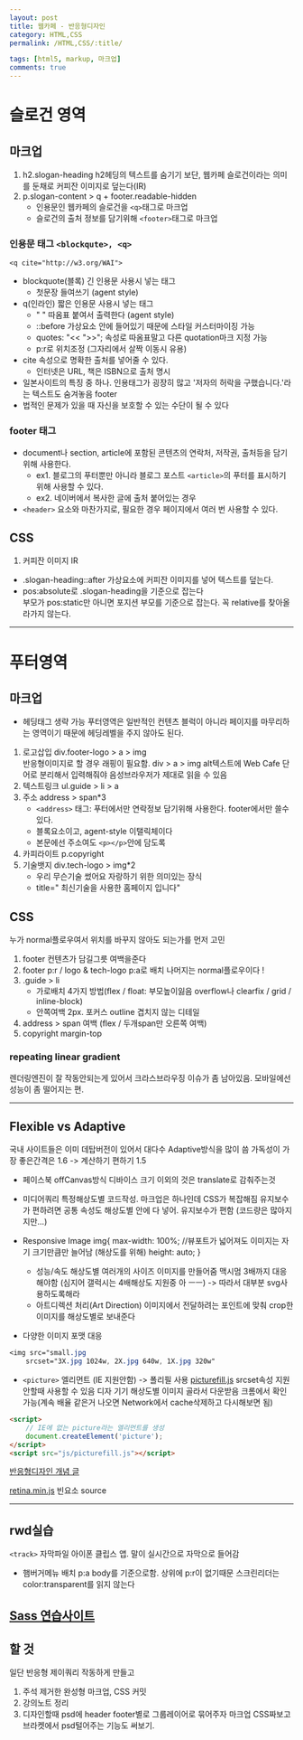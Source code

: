 ```yaml
---
layout: post
title: 웹카페 - 반응형디자인
category: HTML,CSS
permalink: /HTML,CSS/:title/

tags: [html5, markup, 마크업]
comments: true
---
```

# 슬로건 영역

## 마크업

1. h2.slogan-heading
h2헤딩의 텍스트를 숨기기 보단, 웹카페 슬로건이라는 의미를 둔채로 커피잔 이미지로 덮는다(IR)
2. p.slogan-content > q + footer.readable-hidden
    * 인용문인 웹카페의 슬로건을 `<q>`태그로 마크업
    * 슬로건의 출처 정보를 담기위해 `<footer>`태그로 마크업

### 인용문 태그 `<blockqute>, <q>`
`<q cite="http://w3.org/WAI">`  
* blockquote(블록) 긴 인용문 사용시 넣는 태그
    * 첫문장 들여쓰기 (agent style)
* q(인라인) 짧은 인용문 사용시 넣는 태그
    * " " 따옴표 붙여서 출력한다 (agent style) 
    * ::before 가상요소 안에 들어있기 때문에 스타일 커스터마이징 가능
    * quotes: "<< ">>"; 속성로 따옴표말고 다른 quotation마크 지정 가능
    * p:r로 위치조정 (그자리에서 살짝 이동시 유용)
* cite 속성으로 명확한 출처를 넣어줄 수 있다.
    * 인터넷은 URL, 책은 ISBN으로 출처 명시
* 일본사이트의 특징 중 하나. 인용태그가 굉장히 많고 '저자의 허락을 구했습니다.'라는 텍스트도 숨겨놓음 footer
* 법적인 문제가 있을 때 자신을 보호할 수 있는 수단이 될 수 있다

### footer 태그
* document나 section, article에 포함된 콘텐츠의 연락처, 저작권, 출처등을 담기위해 사용한다.
    * ex1. 블로그의 푸터뿐만 아니라 블로그 포스트 `<article>`의 푸터를 표시하기 위해 사용할 수 있다.
    * ex2. 네이버에서 복사한 글에 출처 붙어있는 경우
* `<header>` 요소와 마찬가지로, 필요한 경우 페이지에서 여러 번 사용할 수 있다. 


## CSS
1. 커피잔 이미지 IR
* .slogan-heading::after 가상요소에 커피잔 이미지를 넣어 텍스트를 덮는다.
* pos:absolute로 .slogan-heading을 기준으로 잡는다  
부모가 pos:static만 아니면 포지션 부모를 기준으로 잡는다. 꼭 relative를 찾아올라가지 않는다. 

-----

# 푸터영역

## 마크업
* 헤딩태그 생략 가능
푸터영역은 일반적인 컨텐츠 블럭이 아니라 페이지를 마무리하는 영역이기 때문에 헤딩레벨을 주지 않아도 된다.

1. 로고삽입 div.footer-logo > a > img  
반응형이미지로 할 경우 래핑이 필요함. div > a > img
alt텍스트에 Web Cafe 단어로 분리해서 입력해줘야 음성브라우저가 제대로 읽을 수 있음
2. 텍스트링크 ul.guide > li > a
3. 주소 address > span*3  
    * `<address>` 태그: 푸터에서만 연락정보 담기위해 사용한다. footer에서만 쓸수있다.
    * 블록요소이고, agent-style 이탤릭체이다
    * 본문에선 주소여도 `<p></p>`안에 담도록
4. 카피라이트 p.copyright
5. 기술뱃지 div.tech-logo > img*2  
    * 우리 무슨기술 썼어요 자랑하기 위한 의미있는 장식  
    * title=" 최신기술을 사용한 홈페이지 입니다"

## CSS
누가 normal플로우여서 위치를 바꾸지 않아도 되는가를 먼저 고민
1. footer 컨텐츠가 담길그릇 여백을준다
2. footer p:r / logo & tech-logo p:a로 배치 
나머지는 normal플로우이다 !
3. .guide > li
    * 가로배치 4가지 방법(flex / float: 부모높이잃음 overflow나 clearfix / grid / inline-block)
    * 안쪽여백 2px. 포커스 outline 겹치지 않는 디테일
4. address > span 여백 (flex / 두개span만 오른쪽 여백)
5. copyright margin-top

### repeating linear gradient
렌더링엔진이 잘 작동안되는게 있어서 크라스브라우징 이슈가 좀 남아있음. 모바일에선 성능이 좀 떨어지는 편.

-----
## Flexible vs Adaptive
국내 사이트들은 이미 데탑버전이 있어서 대다수 Adaptive방식을 많이 씀
가독성이 가장 좋은간격은 1.6 -> 계산하기 편하기 1.5

* 페이스북 offCanvas방식
디바이스 크기 이외의 것은 translate로 감춰주는것

* 미디어쿼리
특정해상도별 코드작성. 
마크업은 하나인데 CSS가 복잡해짐
유지보수가 편하려면 공통 속성도 해상도별 안에 다 넣어. 유지보수가 편함 (코드량은 많아지지만...)

* Responsive Image
img{
    max-width: 100%; //뷰포트가 넓어져도 이미지는 자기 크기만큼만 늘어남 (해상도를 위해)
    height: auto;
}
    * 성능/속도
    해상도별 여러개의 사이즈 이미지를 만들어줌
    맥시멈 3배까지 대응해야함 (심지어 갤럭시는 4배해상도 지원중 아 ㅡㅡ)
    -> 따라서 대부분 svg사용하도록해라
    * 아트디렉션 처리(Art Direction)
    이미지에서 전달하려는 포인트에 맞춰 crop한 이미지를 해상도별로 보내준다
* 다양한 이미지 포맷 대응

```css
<img src="small.jpg
    srcset="3X.jpg 1024w, 2X.jpg 640w, 1X.jpg 320w"
```

* `<picture>` 엘리먼트 (IE 지원안함) -> 폴리필 사용 [picturefill.js](https://github.com/scottjehl/picturefill/blob/master/src/picturefill.js)
srcset속성 지원안할때 사용할 수 있음
디자
기기 해상도별 이미지 골라서 다운받음
크롬에서 확인가능(계속 배율 같은거 나오면 Network에서 cache삭제하고 다시해보면 됨)

```html
<script>
    // IE에 없는 picture라는 엘리먼트를 생성
    document.createElement('picture');
</script>
<script src="js/picturefill.js"></script>
```

[반응형디자인 개념 글](https://www.html5rocks.com/ko/tutorials/responsive/picture-element/)

[retina.min.js](http://imulus.github.io/retinajs/)
빈요소 source


------
## rwd실습

`<track>` 자막파일
아이폰 클립스 앱. 말이 실시간으로 자막으로 들어감

* 햄버거메뉴 배치
 p:a body를 기준으로함. 상위에 p:r이 없기때문 
스크린리더는 color:transparent를 읽지 않는다

[Sass 연습사이트](https://www.sassmeister.com/)
-----
## 할 것

일단 반응형 제이쿼리 작동하게 만들고
1. 주석 제거한 완성형 마크업, CSS 커밋
2. 강의노트 정리
3. 디자인할때 psd에 header footer별로 그룹레이어로 묶어주자
마크업 CSS짜보고 브라켓에서 psd털어주는 기능도 써보기.

